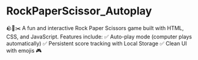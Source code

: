 # RockPaperScissor_Autoplay
🪨📄✂️ A fun and interactive Rock Paper Scissors game built with HTML, CSS, and JavaScript. Features include: ✅ Auto-play mode (computer plays automatically) ✅ Persistent score tracking with Local Storage ✅ Clean UI with emojis 🎮
